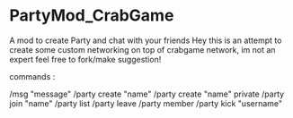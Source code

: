# PartyMod_CrabGame
A mod to create Party and chat with your friends 
Hey this is an attempt to create some custom networking on top of crabgame network, im not an expert feel free to fork/make suggestion!

commands :

/msg "message"
/party create "name"
/party create "name" private
/party join "name"
/party list
/party leave
/party member
/party kick "username"
